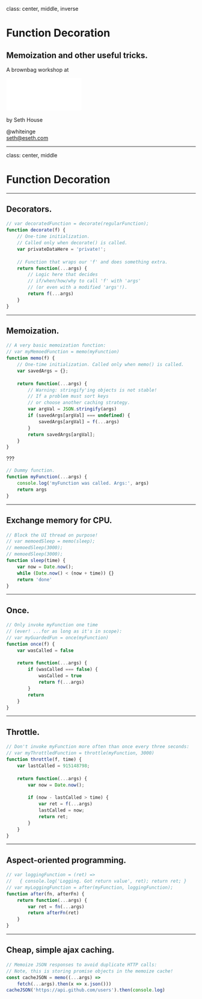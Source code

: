class: center, middle, inverse

# Function Decoration
## Memoization and other useful tricks.

A brownbag workshop at

<img width="200px" src="./mx-logo.svg" alt="MX Technologies">

by Seth House

@whiteinge<br>
seth@eseth.com

---

class: center, middle

# Function Decoration

---

## Decorators.

```js
// var decoratedFunction = decorate(regularFunction);
function decorate(f) {
    // One-time initialization.
    // Called only when decorate() is called.
    var privateDataHere = 'private!';

    // Function that wraps our 'f' and does something extra.
    return function(...args) {
        // Logic here that decides
        // if/when/how/why to call 'f' with 'args'
        // (or even with a modified 'args'!).
        return f(...args)
    }
}
```

---

## Memoization.

```js
// A very basic memoization function:
// var myMemoedFunction = memo(myFunction)
function memo(f) {
    // One-time initialization. Called only when memo() is called.
    var savedArgs = {};

    return function(...args) {
        // Warning: stringify'ing objects is not stable!
        // If a problem must sort keys
        // or choose another caching strategy.
        var argVal = JSON.stringify(args)
        if (savedArgs[argVal] === undefined) {
            savedArgs[argVal] = f(...args)
        }
        return savedArgs[argVal];
    }
}
```

???

```js
// Dummy function. 
function myFunction(...args) {
    console.log('myFunction was called. Args:', args)
    return args
}
```

---

## Exchange memory for CPU.

```js
// Block the UI thread on purpose!
// var memoedSleep = memo(sleep);
// memoedSleep(3000);
// memoedSleep(3000);
function sleep(time) {
    var now = Date.now();
    while (Date.now() < (now + time)) {}
    return 'done'
}
```

---

## Once.

```js
// Only invoke myFunction one time
// (ever! ...for as long as it's in scope):
// var myGuardedFun = once(myFunction)
function once(f) {
    var wasCalled = false

    return function(...args) {
        if (wasCalled === false) {
            wasCalled = true
            return f(...args)
        }
        return
    }
}
```

---

## Throttle.

```js
// Don't invoke myFunction more often than once every three seconds:
// var myThrottledFunction = throttle(myFunction, 3000)
function throttle(f, time) {
    var lastCalled = 915148798;

    return function(...args) {
        var now = Date.now();

        if (now - lastCalled > time) {
            var ret = f(...args)
            lastCalled = now;
            return ret;
        }
    }
}
```

---

## Aspect-oriented programming.

```js
// var loggingFunction = (ret) =>
//   { console.log('Logging. Got return value', ret); return ret; }
// var myLoggingFunction = after(myFunction, loggingFunction);
function after(fn, afterFn) {
    return function(...args) {
        var ret = fn(...args)
        return afterFn(ret)
    }
}
```

---

## Cheap, simple ajax caching.

```js
// Memoize JSON responses to avoid duplicate HTTP calls:
// Note, this is storing promise objects in the memoize cache!
const cacheJSON = memo((...args) =>
    fetch(...args).then(x => x.json()))
cacheJSON('https://api.github.com/users').then(console.log)
```
